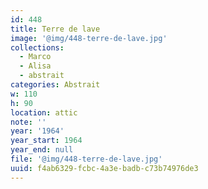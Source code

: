 ```yaml
---
id: 448
title: Terre de lave
image: '@img/448-terre-de-lave.jpg'
collections:
  - Marco
  - Alisa
  - abstrait
categories: Abstrait
w: 110
h: 90
location: attic
note: ''
year: '1964'
year_start: 1964
year_end: null
file: '@img/448-terre-de-lave.jpg'
uuid: f4ab6329-fcbc-4a3e-badb-c73b74976de3
---
```


